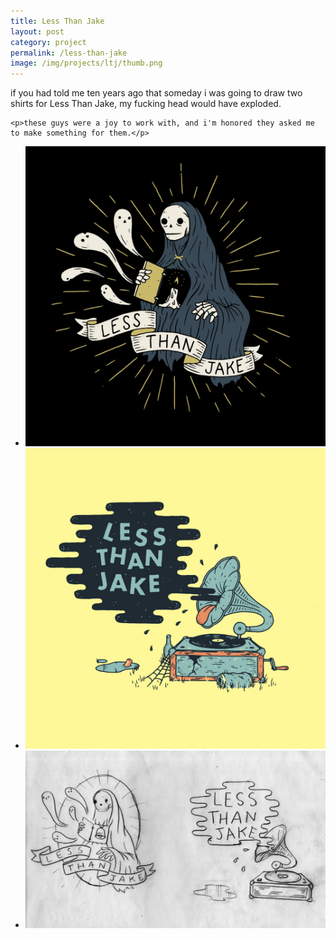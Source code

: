 ```yaml
---
title: Less Than Jake
layout: post
category: project
permalink: /less-than-jake
image: /img/projects/ltj/thumb.png
---
```


<div class='desc fixed'>
	<p>if you had told me ten years ago that someday i was going to draw two shirts for Less Than Jake, my fucking head would have exploded.</p>

	<p>these guys were a joy to work with, and i'm honored they asked me to make something for them.</p>
</div>

<ul class='img-column'>
 	<li><img src='/img/projects/ltj/ltj-1.jpg' alt='ltj-1'/></li>
 	<li><img src='/img/projects/ltj/ltj-2.jpg' alt='ltj-2'/></li>
 	<li><img src='/img/projects/ltj/sketches.jpg' alt='ltj-3'/></li>
</ul>